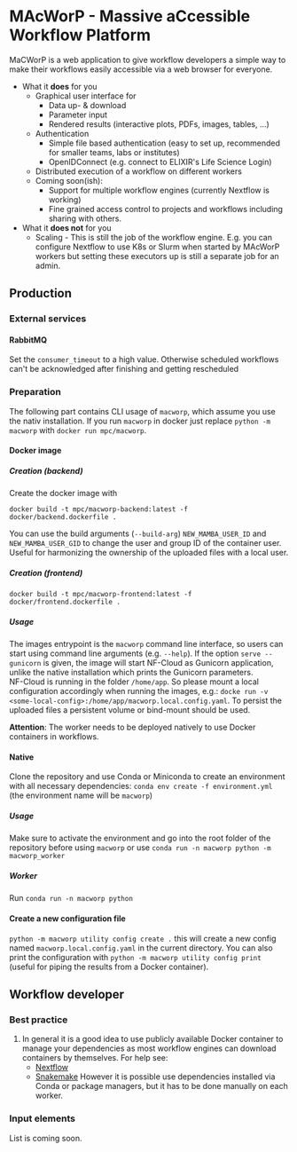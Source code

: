 # MAcWorP - Massive aCcessible Workflow Platform

MaCWorP is a web application to give workflow developers a simple way to make their workflows easily accessible via a web browser for everyone. 

* What it **does** for you
    * Graphical user interface for
        * Data up- & download
        * Parameter input
        * Rendered results (interactive plots, PDFs, images, tables, ...)
    * Authentication
        * Simple file based authentication (easy to set up, recommended for smaller teams, labs or institutes)
        * OpenIDConnect (e.g. connect to ELIXIR's Life Science Login)
    * Distributed execution of a workflow on different workers
    * Coming soon(ish):
        * Support for multiple workflow engines (currently Nextflow is working)
        * Fine grained access control to projects and workflows including sharing with others.
* What it **does not** for you
    * Scaling - This is still the job of the workflow engine. E.g. you can configure Nextflow to use K8s or Slurm when started by MAcWorP workers but setting these executors up is still a separate job for an admin.


## Production

### External services
#### RabbitMQ
Set the `consumer_timeout` to a high value. Otherwise scheduled workflows can't be acknowledged after finishing and getting rescheduled

### Preparation
The following part contains CLI usage of `macworp`, which assume you use the nativ installation. If you run `macworp` in docker just replace `python -m macworp` with `docker run mpc/macworp`.

#### Docker image
##### Creation (backend)
Create the docker image with 
```
docker build -t mpc/macworp-backend:latest -f docker/backend.dockerfile .
```
You can use the build arguments (`--build-arg`) `NEW_MAMBA_USER_ID` and `NEW_MAMBA_USER_GID` to change the user and group ID of the container user. Useful for harmonizing the ownership of the uploaded files with a local user.

##### Creation (frontend)
```
docker build -t mpc/macworp-frontend:latest -f docker/frontend.dockerfile .
```

##### Usage
The images entrypoint is the `macworp` command line interface, so users can start using command line arguments (e.g. `--help`). If the option `serve --gunicorn` is given, the image will start NF-Cloud as Gunicorn application, unlike the native installation which prints the Gunicorn parameters.    
NF-Cloud is running in the folder `/home/app`. So please mount a local configuration accordingly when running the images, e.g.: `docke run -v <some-local-config>:/home/app/macworp.local.config.yaml`. To persist the uploaded files a persistent volume or bind-mount should be used. 

**Attention**: The worker needs to be deployed natively to use Docker containers in workflows.


#### Native
Clone the repository and use Conda or Miniconda to create an environment with all necessary dependencies: `conda env create -f environment.yml` (the environment name will be `macworp`)

##### Usage
Make sure to activate the environment and go into the root folder of the repository before using `macworp` or use `conda run -n macworp python -m macworp_worker`


##### Worker
Run `conda run -n macworp python`

#### Create a new configuration file
`python -m macworp utility config create .` this will create a new config named `macworp.local.config.yaml` in the current directory. You can also print the configuration with `python -m macworp utility config print` (useful for piping the results from a Docker container).


## Workflow developer

### Best practice
1. In general it is a good idea to use publicly available Docker container to manage your dependencies as most workflow engines can download containers by themselves. For help see:
    * [Nextflow](https://snakemake.readthedocs.io/en/stable/snakefiles/deployment.html#running-jobs-in-containers)
    * [Snakemake](https://snakemake.readthedocs.io/en/stable/snakefiles/deployment.html#running-jobs-in-containers)
    However it is possible use dependencies installed via Conda or package managers, but it has to be done manually on each worker. 

### Input elements
List is coming soon.

